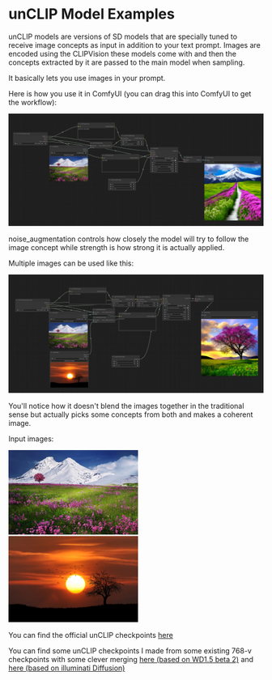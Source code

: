 # unCLIP Model Examples

unCLIP models are versions of SD models that are specially tuned to receive image concepts as input in addition to your text prompt. Images are encoded using the CLIPVision these models come with and then the concepts extracted by it are passed to the main model when sampling.

It basically lets you use images in your prompt.

Here is how you use it in ComfyUI (you can drag this into ComfyUI to get the workflow):

![Example](unclip_example.png)

noise_augmentation controls how closely the model will try to follow the image concept while strength is how strong it is actually applied.

Multiple images can be used like this:

![Example](unclip_example_multiple.png)

You'll notice how it doesn't blend the images together in the traditional sense but actually picks some concepts from both and makes a coherent image.

Input images:

<img src="mountains.png" width="256" /><span>&nbsp;&nbsp;&nbsp;&nbsp;&nbsp;&nbsp;&nbsp;&nbsp;</span><img src="sunset.png" width="256" />

You can find the official unCLIP checkpoints [here](https://huggingface.co/stabilityai/stable-diffusion-2-1-unclip/tree/main)

You can find some unCLIP checkpoints I made from some existing 768-v checkpoints with some clever merging [here (based on WD1.5 beta 2)](https://huggingface.co/comfyanonymous/wd-1.5-beta2_unCLIP/tree/main) and [here (based on illuminati Diffusion)](https://huggingface.co/comfyanonymous/illuminatiDiffusionV1_v11_unCLIP/tree/main)
